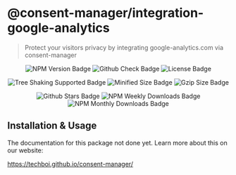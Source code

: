 # @consent-manager/integration-google-analytics

> Protect your visitors privacy by integrating google-analytics.com via consent-manager

<center>

![NPM Version Badge](https://badgen.net/npm/v/@consent-manager/integration-google-analytics)
![Github Check Badge](https://badgen.net/github/checks/techboi/consent-manager/main)
![License Badge](https://badgen.net/npm/license/@consent-manager/integration-google-analytics)

![Tree Shaking Supported Badge](https://badgen.net/bundlephobia/tree-shaking/@consent-manager/integration-google-analytics)
![Minified Size Badge](https://badgen.net/bundlephobia/min/@consent-manager/integration-google-analytics)
![Gzip Size Badge](https://badgen.net/bundlephobia/minzip/@consent-manager/integration-google-analytics)

![Github Stars Badge](https://badgen.net/github/stars/techboi/consent-manager)
![NPM Weekly Downloads Badge](https://badgen.net/npm/dw/@consent-manager/integration-google-analytics)
![NPM Monthly Downloads Badge](https://badgen.net/npm/dm/@consent-manager/integration-google-analytics)

</center>

## Installation & Usage

The documentation for this package not done yet. Learn more about this on our website:

https://techboi.github.io/consent-manager/
